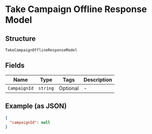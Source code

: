 
# Take Campaign Offline Response Model

## Structure

`TakeCampaignOfflineResponseModel`

## Fields

| Name | Type | Tags | Description |
|  --- | --- | --- | --- |
| `CampaignId` | `string` | Optional | - |

## Example (as JSON)

```json
{
  "campaignId": null
}
```

